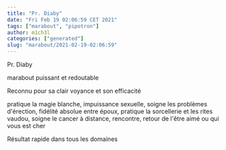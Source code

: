 ```yaml
---
title: "Pr. Diaby"
date: "Fri Feb 19 02:06:59 CET 2021"
tags: ["marabout", "pipotron"]
author: m1ch3l
categories: ["generated"]
slug: "marabout/2021-02-19-02:06:59"
---
```


Pr. Diaby

marabout puissant et redoutable

Reconnu pour sa clair voyance et son efficacité

pratique la magie blanche, impuissance sexuelle, soigne les problèmes d'érection, fidélité absolue entre époux, pratique la sorcellerie et les rites vaudou, soigne le cancer à distance, rencontre, retour de l'être aimé ou qui vous est cher

Résultat rapide dans tous les domaines
